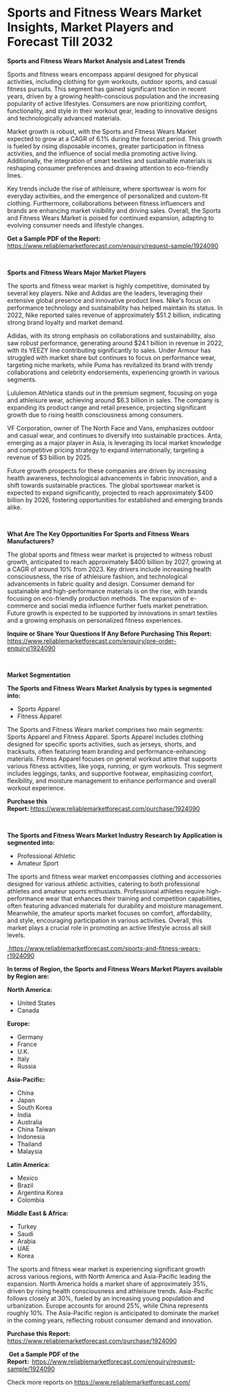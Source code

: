 <p><h1>Sports and Fitness Wears Market Insights, Market Players and Forecast Till 2032</h1></p><p><strong>Sports and Fitness Wears Market Analysis and Latest Trends</strong></p>
<p><p>Sports and fitness wears encompass apparel designed for physical activities, including clothing for gym workouts, outdoor sports, and casual fitness pursuits. This segment has gained significant traction in recent years, driven by a growing health-conscious population and the increasing popularity of active lifestyles. Consumers are now prioritizing comfort, functionality, and style in their workout gear, leading to innovative designs and technologically advanced materials.</p><p>Market growth is robust, with the Sports and Fitness Wears Market expected to grow at a CAGR of 6.1% during the forecast period. This growth is fueled by rising disposable incomes, greater participation in fitness activities, and the influence of social media promoting active living. Additionally, the integration of smart textiles and sustainable materials is reshaping consumer preferences and drawing attention to eco-friendly lines.</p><p>Key trends include the rise of athleisure, where sportswear is worn for everyday activities, and the emergence of personalized and custom-fit clothing. Furthermore, collaborations between fitness influencers and brands are enhancing market visibility and driving sales. Overall, the Sports and Fitness Wears Market is poised for continued expansion, adapting to evolving consumer needs and lifestyle changes.</p></p>
<p><strong>Get a Sample PDF of the Report:&nbsp;</strong> <a href="https://www.reliablemarketforecast.com/enquiry/request-sample/1924090?utm_campaign=1169&utm_medium=2&utm_source=Github&utm_content=ia&utm_term=14012025&utm_id=sports-and-fitness-wears">https://www.reliablemarketforecast.com/enquiry/request-sample/1924090</a></p>
<p>&nbsp;</p>
<p><strong>Sports and Fitness Wears Major Market Players</strong></p>
<p><p>The sports and fitness wear market is highly competitive, dominated by several key players. Nike and Adidas are the leaders, leveraging their extensive global presence and innovative product lines. Nike's focus on performance technology and sustainability has helped maintain its status. In 2022, Nike reported sales revenue of approximately $51.2 billion, indicating strong brand loyalty and market demand.</p><p>Adidas, with its strong emphasis on collaborations and sustainability, also saw robust performance, generating around $24.1 billion in revenue in 2022, with its YEEZY line contributing significantly to sales. Under Armour has struggled with market share but continues to focus on performance wear, targeting niche markets, while Puma has revitalized its brand with trendy collaborations and celebrity endorsements, experiencing growth in various segments.</p><p>Lululemon Athletica stands out in the premium segment, focusing on yoga and athleisure wear, achieving around $6.3 billion in sales. The company is expanding its product range and retail presence, projecting significant growth due to rising health consciousness among consumers.</p><p>VF Corporation, owner of The North Face and Vans, emphasizes outdoor and casual wear, and continues to diversify into sustainable practices. Anta, emerging as a major player in Asia, is leveraging its local market knowledge and competitive pricing strategy to expand internationally, targeting a revenue of $3 billion by 2025.</p><p>Future growth prospects for these companies are driven by increasing health awareness, technological advancements in fabric innovation, and a shift towards sustainable practices. The global sportswear market is expected to expand significantly, projected to reach approximately $400 billion by 2026, fostering opportunities for established and emerging brands alike.</p></p>
<p>&nbsp;</p>
<p><strong>What Are The Key Opportunities For Sports and Fitness Wears Manufacturers?</strong></p>
<p><p>The global sports and fitness wear market is projected to witness robust growth, anticipated to reach approximately $400 billion by 2027, growing at a CAGR of around 10% from 2023. Key drivers include increasing health consciousness, the rise of athleisure fashion, and technological advancements in fabric quality and design. Consumer demand for sustainable and high-performance materials is on the rise, with brands focusing on eco-friendly production methods. The expansion of e-commerce and social media influence further fuels market penetration. Future growth is expected to be supported by innovations in smart textiles and a growing emphasis on personalized fitness experiences.</p></p>
<p><strong>Inquire or Share Your Questions If Any Before Purchasing This Report:</strong> <a href="https://www.reliablemarketforecast.com/enquiry/pre-order-enquiry/1924090?utm_campaign=1169&utm_medium=2&utm_source=Github&utm_content=ia&utm_term=14012025&utm_id=sports-and-fitness-wears">https://www.reliablemarketforecast.com/enquiry/pre-order-enquiry/1924090</a></p>
<p>&nbsp;</p>
<p><strong>Market Segmentation</strong></p>
<p><strong>The Sports and Fitness Wears Market Analysis by types is segmented into:</strong></p>
<p><ul><li>Sports Apparel</li><li>Fitness Apparel</li></ul></p>
<p><p>The Sports and Fitness Wears market comprises two main segments: Sports Apparel and Fitness Apparel. Sports Apparel includes clothing designed for specific sports activities, such as jerseys, shorts, and tracksuits, often featuring team branding and performance-enhancing materials. Fitness Apparel focuses on general workout attire that supports various fitness activities, like yoga, running, or gym workouts. This segment includes leggings, tanks, and supportive footwear, emphasizing comfort, flexibility, and moisture management to enhance performance and overall workout experience.</p></p>
<p><strong>Purchase this Report:&nbsp;</strong><a href="https://www.reliablemarketforecast.com/purchase/1924090?utm_campaign=1169&utm_medium=2&utm_source=Github&utm_content=ia&utm_term=14012025&utm_id=sports-and-fitness-wears">https://www.reliablemarketforecast.com/purchase/1924090</a></p>
<p>&nbsp;</p>
<p><strong>The Sports and Fitness Wears Market Industry Research by Application is segmented into:</strong></p>
<p><ul><li>Professional Athletic</li><li>Amateur Sport</li></ul></p>
<p><p>The sports and fitness wear market encompasses clothing and accessories designed for various athletic activities, catering to both professional athletes and amateur sports enthusiasts. Professional athletes require high-performance wear that enhances their training and competition capabilities, often featuring advanced materials for durability and moisture management. Meanwhile, the amateur sports market focuses on comfort, affordability, and style, encouraging participation in various activities. Overall, this market plays a crucial role in promoting an active lifestyle across all skill levels.</p></p>
<p><a href="https://www.reliablemarketforecast.com/sports-and-fitness-wears-r1924090?utm_campaign=1169&utm_medium=2&utm_source=Github&utm_content=ia&utm_term=14012025&utm_id=sports-and-fitness-wears">&nbsp;https://www.reliablemarketforecast.com/sports-and-fitness-wears-r1924090</a></p>
<p><strong>In terms of Region, the Sports and Fitness Wears Market Players available by Region are:</strong></p>
<p>
    <p> <strong> North America: </strong>
        <ul>
            <li>United States</li>
            <li>Canada</li>
        </ul>
        </p> 
    <p> <strong> Europe: </strong>
        <ul>
            <li>Germany</li>
            <li>France</li>
            <li>U.K.</li>
            <li>Italy</li>
            <li>Russia</li>
        </ul>
        </p> 
    <p> <strong> Asia-Pacific: </strong>
        <ul>
            <li>China</li>
            <li>Japan</li>
            <li>South Korea</li>
            <li>India</li>
            <li>Australia</li>
            <li>China Taiwan</li>
            <li>Indonesia</li>
            <li>Thailand</li>
            <li>Malaysia</li>
        </ul>
        </p> 
    <p> <strong> Latin America: </strong>
        <ul>
            <li>Mexico</li>
            <li>Brazil</li>
            <li>Argentina Korea</li>
            <li>Colombia</li>
        </ul>
        </p> 
    <p> <strong> Middle East & Africa: </strong>
        <ul>
            <li>Turkey</li>
            <li>Saudi</li>
            <li>Arabia</li>
            <li>UAE</li>
            <li>Korea</li>
        </ul>
    </p>
    </p>
<p><p>The sports and fitness wear market is experiencing significant growth across various regions, with North America and Asia-Pacific leading the expansion. North America holds a market share of approximately 35%, driven by rising health consciousness and athleisure trends. Asia-Pacific follows closely at 30%, fueled by an increasing young population and urbanization. Europe accounts for around 25%, while China represents roughly 10%. The Asia-Pacific region is anticipated to dominate the market in the coming years, reflecting robust consumer demand and innovation.</p></p>
<p><strong>Purchase this Report: </strong><a href="https://www.reliablemarketforecast.com/purchase/1924090?utm_campaign=1169&utm_medium=2&utm_source=Github&utm_content=ia&utm_term=14012025&utm_id=sports-and-fitness-wears">https://www.reliablemarketforecast.com/purchase/1924090</a></p>
<p>&nbsp;<strong>Get a Sample PDF of the Report:&nbsp;&nbsp;</strong><a href="https://www.reliablemarketforecast.com/enquiry/request-sample/1924090?utm_campaign=1169&utm_medium=2&utm_source=Github&utm_content=ia&utm_term=14012025&utm_id=sports-and-fitness-wears">https://www.reliablemarketforecast.com/enquiry/request-sample/1924090</a></p>
<p><strong></strong></p>
<p>Check more reports on <a href="https://www.reliablemarketforecast.com/?utm_campaign=1169&utm_medium=2&utm_source=Github&utm_content=ia&utm_term=14012025&utm_id=sports-and-fitness-wears">https://www.reliablemarketforecast.com/</a></p>